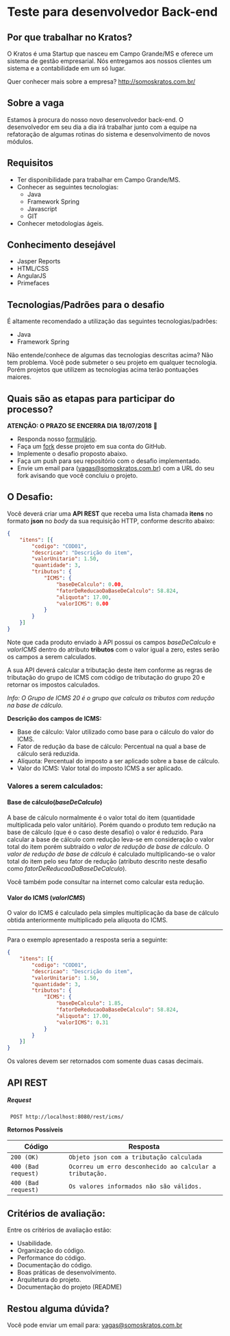 # Teste para desenvolvedor Back-end

## Por que trabalhar no Kratos?

O Kratos é uma Startup que nasceu em Campo Grande/MS e oferece um sistema de gestão empresarial. Nós entregamos aos nossos clientes um sistema e a contabilidade em um só lugar.

Quer conhecer mais sobre a empresa? http://somoskratos.com.br/

## Sobre a vaga

Estamos à procura do nosso novo desenvolvedor back-end. O desenvolvedor em seu dia a dia irá trabalhar junto com a equipe na refatoração de algumas rotinas do sistema e desenvolvimento de novos módulos. 

## Requisitos

* Ter disponibilidade para trabalhar em Campo Grande/MS.
* Conhecer as seguintes tecnologias:
	* Java
	* Framework Spring
	* Javascript
	* GIT
* Conhecer metodologias ágeis.

## Conhecimento desejável
* Jasper Reports
* HTML/CSS
* AngularJS
* Primefaces

## Tecnologias/Padrões para o desafio

É altamente recomendado a utilização das seguintes tecnologias/padrões:
* Java
* Framework Spring

Não entende/conhece de algumas das tecnologias descritas acima? Não tem problema. Você pode submeter o seu projeto em qualquer tecnologia. Porém projetos que utilizem as tecnologias acima terão pontuações maiores.

## Quais são as etapas para participar do processo?
**ATENÇÃO: O PRAZO SE ENCERRA DIA 18/07/2018** :running:
* Responda nosso [formulário](https://bit.ly/vaga-back-end-kratos).
* Faça um [fork](https://github.com/somoskratos/teste-back-end/fork) desse projeto em sua conta do GitHub.
* Implemente o desafio proposto abaixo.
* Faça um push para seu repositório com o desafio implementado.
* Envie um email para (vagas@somoskratos.com.br) com a URL do seu fork avisando que você concluiu o projeto.

## O Desafio:

Você deverá criar uma **API REST** que receba uma lista chamada **itens** no formato **json** no *body* da sua requisição HTTP, conforme descrito abaixo:
```json
{
	"itens": [{
		"codigo": "COD01",
		"descricao": "Descrição do item",
		"valorUnitario": 1.50,
		"quantidade": 3,
		"tributos": {
			"ICMS": {
				"baseDeCalculo": 0.00,
				"fatorDeReducaoDaBaseDeCalculo": 58.824,
				"aliquota": 17.00,
				"valorICMS": 0.00
			}
		}
	}]
}
```
Note que cada produto enviado à API possui os campos *baseDeCalculo* e *valorICMS* dentro do atributo **tributos** com o valor igual a zero, estes serão os campos a serem calculados. 

A sua API deverá calcular a tributação deste item conforme as regras de tributação do grupo de ICMS com código de tributação do grupo 20 e retornar os impostos calculados.

*Info: O Grupo de ICMS 20 é o grupo que calcula os tributos com redução na base de cálculo.* 

**Descrição dos campos de ICMS:**
* Base de cálculo: Valor utilizado como base para o cálculo do valor do ICMS. 
* Fator de redução da base de cálculo: Percentual na qual a base de cálculo será reduzida. 
* Alíquota: Percentual do imposto a ser aplicado sobre a base de cálculo.
* Valor do ICMS: Valor total do imposto ICMS a ser aplicado.

### Valores a serem calculados:
#### Base de cálculo(*baseDeCalculo*)
A base de cálculo normalmente é o valor total do item (quantidade multiplicada pelo valor unitário). Porém quando o produto tem redução na base de cálculo (que é o caso deste desafio) o valor é reduzido. Para calcular a base de cálculo com redução leva-se em consideração o valor total do item porém subtraído o *valor de redução de base de cálculo*. O *valor de redução de base de cálculo* é calculado multiplicando-se o valor total do item pelo seu fator de redução (atributo descrito neste desafio como *fatorDeReducaoDaBaseDeCalculo*).

Você também pode consultar na internet como calcular esta redução.

#### Valor do ICMS (*valorICMS*)
O valor do ICMS é calculado pela simples multiplicação da base de cálculo obtida anteriormente multiplicado pela alíquota do ICMS. 
****

Para o exemplo apresentado a resposta seria a seguinte:

```json
{
	"itens": [{
		"codigo": "COD01",
		"descricao": "Descrição do item",
		"valorUnitario": 1.50,
		"quantidade": 3,
		"tributos": {
			"ICMS": {
				"baseDeCalculo": 1.85,
				"fatorDeReducaoDaBaseDeCalculo": 58.824,
				"aliquota": 17.00,
				"valorICMS": 0.31
			}
		}
	}]
}
```
Os valores devem ser retornados com somente duas casas decimais. 

## API REST
##### Request
```bash
 POST http://localhost:8080/rest/icms/ 
```


**Retornos Possíveis**

Código | Resposta
------------ | -------------
`200 (OK)` | `Objeto json com a tributação calculada ` 
`400 (Bad request)` | `Ocorreu um erro desconhecido ao calcular a tributação.`
`400 (Bad request)` | `Os valores informados não são válidos.`


## Critérios de avaliação:
Entre os critérios de avaliação estão:
* Usabilidade.
* Organização do código.
* Performance do código.
* Documentação do código.
* Boas práticas de desenvolvimento.
* Arquitetura do projeto.
* Documentação do projeto (README)

## Restou alguma dúvida?
Você pode enviar um email para: vagas@somoskratos.com.br
